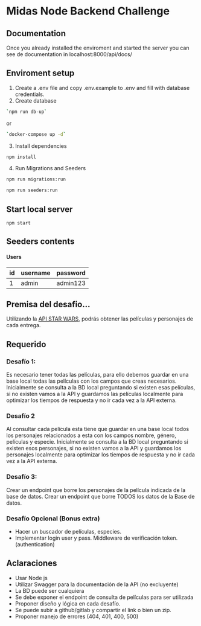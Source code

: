 # Midas Node Backend Challenge

## Documentation
Once you already installed the enviroment and started the server you can see de documentation in localhost:8000/api/docs/

##  Enviroment setup

1. Create a .env file and copy .env.example to .env and fill with database credentials.
2. Create database
````bash
`npm run db-up`
````
or
````bash
`docker-compose up -d`
````
3. Install dependencies
````bash
npm install
````
4. Run Migrations and Seeders
````bash
npm run migrations:run

npm run seeders:run
````
## Start local server
`npm start`

## Seeders contents

#### Users

id  | username | password
----|----------|------------
1   | admin    | admin123





## Premisa del desafio…
Utilizando la [API STAR WARS](https://swapi.dev/documentation "API STAR WARS"), podrás obtener las películas y personajes de cada entrega.
## Requerido
### Desafío 1:
Es necesario tener todas las películas, para ello debemos guardar en una base local todas
las películas con los campos que creas necesarios.
Inicialmente se consulta a la BD local preguntando si existen esas películas, si no existen
vamos a la API y guardamos las películas localmente para optimizar los tiempos de
respuesta y no ir cada vez a la API externa.
### Desafío 2
Al consultar cada película esta tiene que guardar en una base local todos los personajes
relacionados a esta con los campos nombre, género, películas y especie.
Inicialmente se consulta a la BD local preguntando si existen esos personajes, si no existen
vamos a la API y guardamos los personajes localmente para optimizar los tiempos de
respuesta y no ir cada vez a la API externa.
### Desafío 3:
Crear un endpoint que borre los personajes de la película indicada de la base de datos.
Crear un endpoint que borre TODOS los datos de la Base de datos.
### Desafío Opcional (Bonus extra)
-  Hacer un buscador de películas, especies.
-  Implementar login user y pass. Middleware de verificación token. (authentication)
## Aclaraciones
- Usar Node js
- Utilizar Swagger para la documentación de la API (no excluyente)
- La BD puede ser cualquiera
- Se debe exponer el endpoint de consulta de películas para ser utilizada
- Proponer diseño y lógica en cada desafío.
- Se puede subir a github/gitlab y compartir el link o bien un zip.
- Proponer manejo de errores (404, 401, 400, 500)